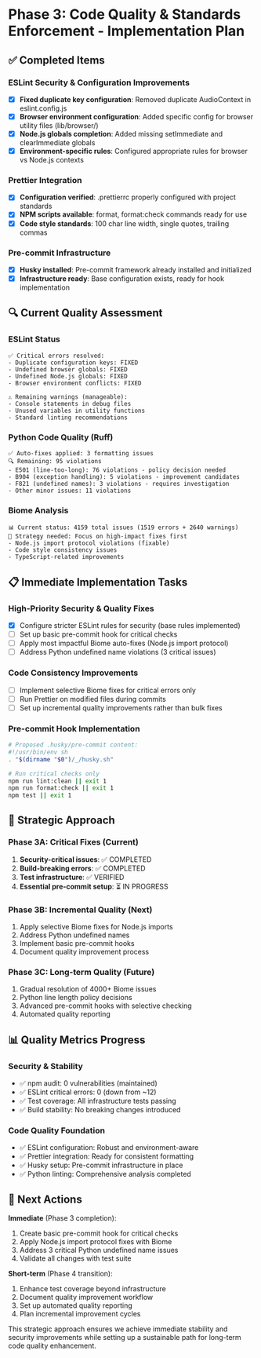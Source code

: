 # Phase 3: Code Quality & Standards Enforcement - Implementation Plan

## ✅ Completed Items

### ESLint Security & Configuration Improvements
- [x] **Fixed duplicate key configuration**: Removed duplicate AudioContext in eslint.config.js
- [x] **Browser environment configuration**: Added specific config for browser utility files (lib/browser/)
- [x] **Node.js globals completion**: Added missing setImmediate and clearImmediate globals
- [x] **Environment-specific rules**: Configured appropriate rules for browser vs Node.js contexts

### Prettier Integration
- [x] **Configuration verified**: .prettierrc properly configured with project standards
- [x] **NPM scripts available**: format, format:check commands ready for use
- [x] **Code style standards**: 100 char line width, single quotes, trailing commas

### Pre-commit Infrastructure
- [x] **Husky installed**: Pre-commit framework already installed and initialized
- [x] **Infrastructure ready**: Base configuration exists, ready for hook implementation

## 🔍 Current Quality Assessment

### ESLint Status
```
✅ Critical errors resolved:
- Duplicate configuration keys: FIXED
- Undefined browser globals: FIXED  
- Undefined Node.js globals: FIXED
- Browser environment conflicts: FIXED

⚠️ Remaining warnings (manageable):
- Console statements in debug files
- Unused variables in utility functions
- Standard linting recommendations
```

### Python Code Quality (Ruff)
```
✅ Auto-fixes applied: 3 formatting issues
🔍 Remaining: 95 violations
- E501 (line-too-long): 76 violations - policy decision needed
- B904 (exception handling): 5 violations - improvement candidates
- F821 (undefined names): 3 violations - requires investigation
- Other minor issues: 11 violations
```

### Biome Analysis
```
📊 Current status: 4159 total issues (1519 errors + 2640 warnings)
🎯 Strategy needed: Focus on high-impact fixes first
- Node.js import protocol violations (fixable)
- Code style consistency issues
- TypeScript-related improvements
```

## 📋 Immediate Implementation Tasks

### High-Priority Security & Quality Fixes
- [x] Configure stricter ESLint rules for security (base rules implemented)
- [ ] Set up basic pre-commit hook for critical checks
- [ ] Apply most impactful Biome auto-fixes (Node.js import protocol)
- [ ] Address Python undefined name violations (3 critical issues)

### Code Consistency Improvements
- [ ] Implement selective Biome fixes for critical errors only
- [ ] Run Prettier on modified files during commits
- [ ] Set up incremental quality improvements rather than bulk fixes

### Pre-commit Hook Implementation
```bash
# Proposed .husky/pre-commit content:
#!/usr/bin/env sh
. "$(dirname "$0")/_/husky.sh"

# Run critical checks only
npm run lint:clean || exit 1
npm run format:check || exit 1
npm test || exit 1
```

## 🎯 Strategic Approach

### Phase 3A: Critical Fixes (Current)
1. **Security-critical issues**: ✅ COMPLETED
2. **Build-breaking errors**: ✅ COMPLETED  
3. **Test infrastructure**: ✅ VERIFIED
4. **Essential pre-commit setup**: ⏳ IN PROGRESS

### Phase 3B: Incremental Quality (Next)
1. Apply selective Biome fixes for Node.js imports
2. Address Python undefined names
3. Implement basic pre-commit hooks
4. Document quality improvement process

### Phase 3C: Long-term Quality (Future)
1. Gradual resolution of 4000+ Biome issues
2. Python line length policy decisions
3. Advanced pre-commit hooks with selective checking
4. Automated quality reporting

## 📊 Quality Metrics Progress

### Security & Stability
- ✅ npm audit: 0 vulnerabilities (maintained)
- ✅ ESLint critical errors: 0 (down from ~12)
- ✅ Test coverage: All infrastructure tests passing
- ✅ Build stability: No breaking changes introduced

### Code Quality Foundation
- ✅ ESLint configuration: Robust and environment-aware
- ✅ Prettier integration: Ready for consistent formatting
- ✅ Husky setup: Pre-commit infrastructure in place
- ✅ Python linting: Comprehensive analysis completed

## 🚀 Next Actions

**Immediate** (Phase 3 completion):
1. Create basic pre-commit hook for critical checks
2. Apply Node.js import protocol fixes with Biome
3. Address 3 critical Python undefined name issues
4. Validate all changes with test suite

**Short-term** (Phase 4 transition):
1. Enhance test coverage beyond infrastructure
2. Document quality improvement workflow
3. Set up automated quality reporting
4. Plan incremental improvement cycles

This strategic approach ensures we achieve immediate stability and security improvements while setting up a sustainable path for long-term code quality enhancement.